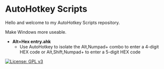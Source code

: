 # AutoHotkey Scripts

Hello and welcome to my AutoHotkey Scripts repository.

Make Windows more useable.

- **Alt+Hex entry.ahk**
  - Use AutoHotkey to isolate the Alt,Numpad+ combo to enter a 4-digit HEX code or Alt,Shift,Numpad+ to enter a 5-digit HEX code

[![License: GPL v3](https://img.shields.io/badge/License-GPLv3-blue.svg)](https://www.gnu.org/licenses/gpl-3.0)
